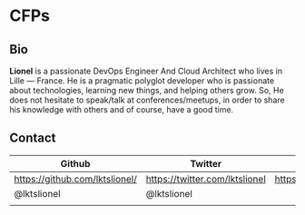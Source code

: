 # CFPs



## Bio

**Lionel** is a passionate DevOps Engineer And Cloud Architect who lives in Lille — France.
He is a pragmatic polyglot developer who is passionate about technologies, learning new things, and helping others grow.
So, He does not hesitate to speak/talk at conferences/meetups, in order to share his knowledge with others and of course, have a good time.


## Contact

| Github  | Twitter  | LinkedIn  | 
|---|---|---|
| https://github.com/lktslionel/  | https://twitter.com/lktslionel  | https://www.linkedin.com/in/lktslionel/  | 
|  @lktslionel | @lktslionel  |   | 
|   |   |   |  
